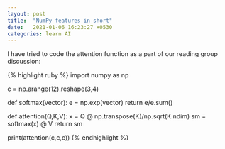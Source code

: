 ```yaml
---
layout: post
title:  "NumPy features in short"
date:   2021-01-06 16:23:27 +0530
categories: learn AI
---
```


I have tried to code the attention function as a part of our reading group discussion:

{% highlight ruby %}
import numpy as np 

c = np.arange(12).reshape(3,4)

def softmax(vector):
	e = np.exp(vector)
	return e/e.sum()


def attention(Q,K,V):
	x = Q @ np.transpose(K)/np.sqrt(K.ndim)
	sm = softmax(x) @ V
	return sm

print(attention(c,c,c))
{% endhighlight %}


